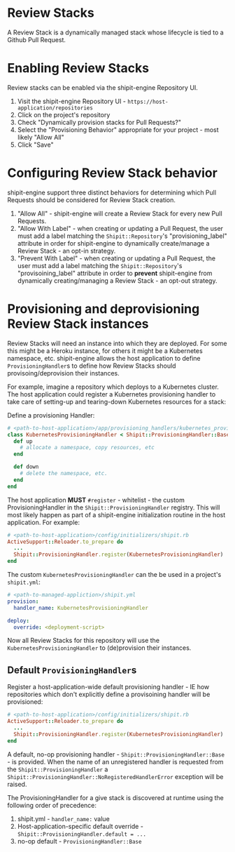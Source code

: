# Review Stacks

A Review Stack is a dynamically managed stack whose lifecycle is tied to a Github Pull Request.

# Enabling Review Stacks

Review stacks can be enabled via the shipit-engine Repository UI.

1. Visit the shipit-engine Repository UI - `https://host-application/repositories`
1. Click on the project's repository
1. Check "Dynamically provision stacks for Pull Requests?"
1. Select the "Provisioning Behavior" appropriate for your project - most likely "Allow All"
1. Click "Save"

# Configuring Review Stack behavior

shipit-engine support three distinct behaviors for determining which Pull Requests should be considered for Review Stack creation.

1. "Allow All" - shipit-engine will create a Review Stack for every new Pull Requests.
1. "Allow With Label" - when creating or updating a Pull Request, the user must add a label matching the `Shipit::Repository`'s "provisioning_label" attribute in order for shipit-engine to dynamically create/manage a Review Stack - an opt-in strategy.
1. "Prevent With Label" - when creating or updating a Pull Request, the user must add a label matching the `Shipit::Repository`'s "provisoining_label" attribute in order to **prevent** shipit-engine from dynamically creating/managing a Review Stack - an opt-out strategy.

# Provisioning and deprovisioning Review Stack instances

Review Stacks will need an instance into which they are deployed. For some this might be a Heroku instance, for others it might be a Kubernetes namespace, etc. shipit-engine allows the host application to define `ProvisioningHandler`s to define how Review Stacks should provisoing/deprovision their instances.

For example, imagine a repository which deploys to a Kubernetes cluster. The host application could register a Kubernetes provisioning handler to take care of setting-up and tearing-down Kubernetes resources for a stack:

Define a provisioning Handler:

```ruby
# <path-to-host-application>/app/provisioning_handlers/kubernetes_provisioning_handler.rb
class KubernetesProvisioningHandler < Shipit::ProvisioningHandler::Base
  def up
    # allocate a namespace, copy resources, etc
  end

  def down
    # delete the namespace, etc.
  end
end
```

The host application **MUST** `#register` - whitelist - the custom ProvisioningHandler in the `Shipit::ProvisioningHandler` registry. This will  most likely happen as part of a shipit-engine initialization routine in the host application. For example:

```ruby
# <path-to-host-application>/config/initializers/shipit.rb
ActiveSupport::Reloader.to_prepare do
  ...
  Shipit::ProvisioningHandler.register(KubernetesProvisioningHandler)
end
```
The custom `KubernetesProvisioningHandler` can the  be used in a project's `shipit.yml`:

```yaml
# <path-to-managed-appliction>/shipit.yml
provision:
  handler_name: KubernetesProvisioningHandler

deploy:
  override: <deployment-script>
```

Now all Review Stacks for this repository will use the `KubernetesProvisioningHandler` to (de)provision their instances.

## Default `ProvisioningHandler`s

Register a host-application-wide default provisioning handler - IE how repositories which don't explicitly define a provisoining handler will be provisioned:

```ruby
# <path-to-host-application>/config/initializers/shipit.rb
ActiveSupport::Reloader.to_prepare do
  ...
  Shipit::ProvisioningHandler.register(KubernetesProvisioningHandler)
end
```

A default, no-op provisioning handler - `Shipit::ProvisioningHandler::Base` - is provided. When the name of an unregistered handler is requested from the `Shipit::ProvisioningHandler` a `Shipit::ProvisioningHandler::NoRegisteredHandlerError` exception will be raised.

The ProvisioningHandler for a give stack is discovered at runtime using the following order of precedence:

1. shipit.yml - `handler_name:` value
1. Host-application-specific default override - `Shipit::ProvisioningHandler.default = ...`
1. no-op default - `ProvisioningHandler::Base`
